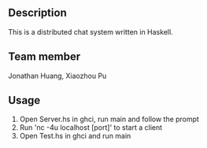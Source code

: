 ## Description
This is a distributed chat system written in Haskell.


## Team member
Jonathan Huang, Xiaozhou Pu


## Usage
1. Open Server.hs in ghci, run main and follow the prompt
2. Run 'nc -4u localhost [port]' to start a client
3. Open Test.hs in ghci and run main
